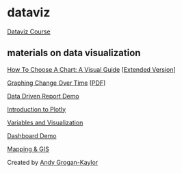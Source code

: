 # dataviz

[Dataviz Course](https://agrogan1.github.io/dataviz/dataviz-course/)

## materials on data visualization

[How To Choose A Chart: A Visual Guide](./how-to-choose-a-chart/how-to-choose-a-chart-a-visual-guide.pdf) [[Extended Version](./how-to-choose-a-chart/how-to-choose-a-chart-v3.html)]

[Graphing Change Over Time](./graphing-change-over-time/graphing-change-over-time.html) [[PDF](./graphing-change-over-time/graphing-change-over-time.pdf)]

[Data Driven Report Demo](./data-driven-report-demo/)

[Introduction to Plotly](./plotly-intro/)

[Variables and Visualization](./variables-and-visualization/variables-and-visualization.html#/)

[Dashboard Demo](./dashboard/dashboard.html)

[Mapping & GIS](https://agrogan1.github.io/mapping/)

Created by [Andy Grogan-Kaylor](https://agrogan1.github.io/)
